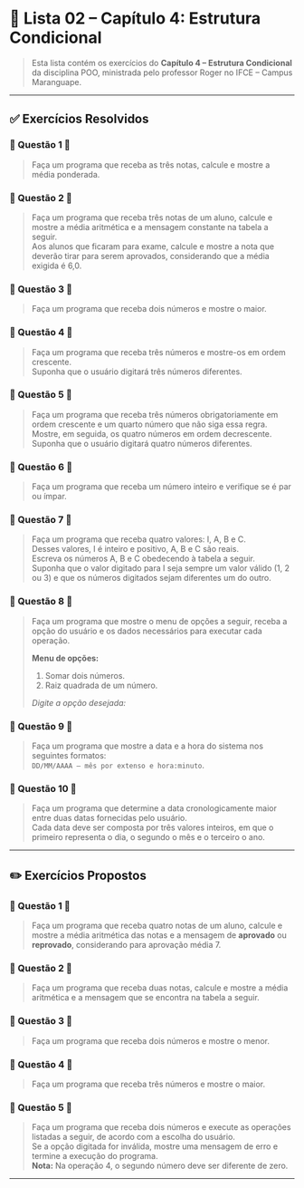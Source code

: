# 📝 Lista 02 – Capítulo 4: Estrutura Condicional

> Esta lista contém os exercícios do **Capítulo 4 – Estrutura Condicional** da disciplina POO, ministrada pelo professor Roger no IFCE – Campus Maranguape.

---

## ✅ Exercícios Resolvidos

### 🔹 Questão 1 🔹

> Faça um programa que receba as três notas, calcule e mostre a média ponderada.

### 🔹 Questão 2 🔹

> Faça um programa que receba três notas de um aluno, calcule e mostre a média aritmética e a mensagem constante na tabela a seguir.  
> Aos alunos que ficaram para exame, calcule e mostre a nota que deverão tirar para serem aprovados, considerando que a média exigida é 6,0.

### 🔹 Questão 3 🔹

> Faça um programa que receba dois números e mostre o maior.

### 🔹 Questão 4 🔹

> Faça um programa que receba três números e mostre-os em ordem crescente.  
> Suponha que o usuário digitará três números diferentes.

### 🔹 Questão 5 🔹

> Faça um programa que receba três números obrigatoriamente em ordem crescente e um quarto número que não siga essa regra.  
> Mostre, em seguida, os quatro números em ordem decrescente.  
> Suponha que o usuário digitará quatro números diferentes.

### 🔹 Questão 6 🔹

> Faça um programa que receba um número inteiro e verifique se é par ou ímpar.

### 🔹 Questão 7 🔹

> Faça um programa que receba quatro valores: I, A, B e C.  
> Desses valores, I é inteiro e positivo, A, B e C são reais.  
> Escreva os números A, B e C obedecendo à tabela a seguir.  
> Suponha que o valor digitado para I seja sempre um valor válido (1, 2 ou 3) e que os números digitados sejam diferentes um do outro.

### 🔹 Questão 8 🔹

> Faça um programa que mostre o menu de opções a seguir, receba a opção do usuário e os dados necessários para executar cada operação.  
>
> **Menu de opções:**
> 1. Somar dois números.  
> 2. Raiz quadrada de um número.  
>
> *Digite a opção desejada:*

### 🔹 Questão 9 🔹

> Faça um programa que mostre a data e a hora do sistema nos seguintes formatos:  
> `DD/MM/AAAA – mês por extenso e hora:minuto`.

### 🔹 Questão 10 🔹

> Faça um programa que determine a data cronologicamente maior entre duas datas fornecidas pelo usuário.  
> Cada data deve ser composta por três valores inteiros, em que o primeiro representa o dia, o segundo o mês e o terceiro o ano.

---

## ✏️ Exercícios Propostos

### 🔹 Questão 1 🔹

> Faça um programa que receba quatro notas de um aluno, calcule e mostre a média aritmética das notas e a mensagem de **aprovado** ou **reprovado**, considerando para aprovação média 7.

### 🔹 Questão 2 🔹

> Faça um programa que receba duas notas, calcule e mostre a média aritmética e a mensagem que se encontra na tabela a seguir.

### 🔹 Questão 3 🔹

> Faça um programa que receba dois números e mostre o menor.

### 🔹 Questão 4 🔹

> Faça um programa que receba três números e mostre o maior.

### 🔹 Questão 5 🔹

> Faça um programa que receba dois números e execute as operações listadas a seguir, de acordo com a escolha do usuário.  
> Se a opção digitada for inválida, mostre uma mensagem de erro e termine a execução do programa.  
> **Nota:** Na operação 4, o segundo número deve ser diferente de zero.

---